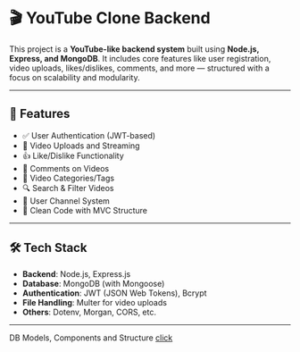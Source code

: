 # 🎬 YouTube Clone Backend

This project is a **YouTube-like backend system** built using **Node.js, Express, and MongoDB**. It includes core features like user registration, video uploads, likes/dislikes, comments, and more — structured with a focus on scalability and modularity.

---

## 🚀 Features

- ✅ User Authentication (JWT-based)
- 🎥 Video Uploads and Streaming
- 👍 Like/Dislike Functionality
- 💬 Comments on Videos
- 📁 Video Categories/Tags
- 🔍 Search & Filter Videos
- 👤 User Channel System
- 🧠 Clean Code with MVC Structure

---

## 🛠️ Tech Stack

- **Backend**: Node.js, Express.js
- **Database**: MongoDB (with Mongoose)
- **Authentication**: JWT (JSON Web Tokens), Bcrypt
- **File Handling**: Multer for video uploads
- **Others**: Dotenv, Morgan, CORS, etc.

---

DB Models, Components and Structure [click](https://app.eraser.io/workspace/aPXhDacEffC6cp8Wfjq2)